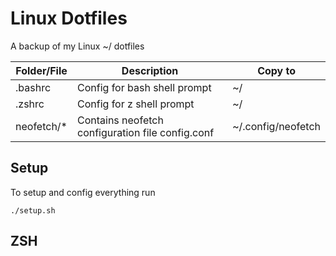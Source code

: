 # Linux Dotfiles

A backup of my Linux ~/ dotfiles

| Folder/File      | Description | Copy to |
| ----------- | ----------- | ----------- |
| .bashrc | Config for bash shell prompt | ~/ |
| .zshrc | Config for z shell prompt | ~/ |
| neofetch/* | Contains neofetch configuration file config.conf | ~/.config/neofetch |

## Setup

To setup and config everything run
```
./setup.sh
```

## ZSH